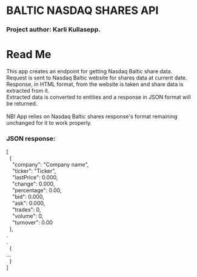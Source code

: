 # BALTIC NASDAQ SHARES API

### Project author: Karli Kullasepp.

# Read Me

This app creates an endpoint for getting Nasdaq Baltic share data. \
Request is sent to Nasdaq Baltic website for shares data at current date. \
Response, in HTML format, from the website is taken and share data is extracted from it. \
Extracted data is converted to entities and a response in JSON format will be returned. \
\
NB! App relies on Nasdaq Baltic shares response's format remaining unchanged for it to work properly.
### JSON response:
[\
&nbsp; {\
&nbsp; &nbsp; "company": "Company name",\
&nbsp; &nbsp; "ticker": "Ticker",\
&nbsp; &nbsp; "lastPrice": 0.000,\
&nbsp; &nbsp; "change": 0.000,\
&nbsp; &nbsp; "percentage": 0.00,\
&nbsp; &nbsp; "bid": 0.000,\
&nbsp; &nbsp; "ask": 0.000,\
&nbsp; &nbsp; "trades": 0,\
&nbsp; &nbsp; "volume": 0,\
&nbsp; &nbsp; "turnover": 0.00\
&nbsp; },\
.\
.\
&nbsp; {\
...\
&nbsp; }\
]
